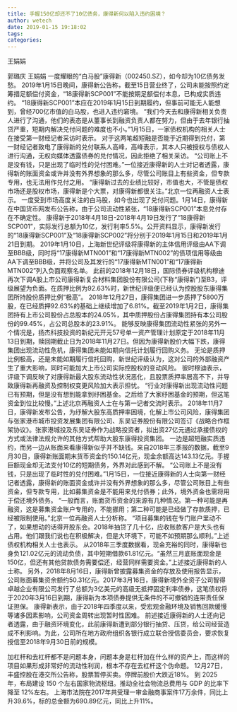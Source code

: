 ```yaml
---
title: 手握150亿却还不了10亿债务，康得新何以陷入违约困境？
author: wetech
date: 2019-01-15 19:18:02
tags: 
categories: 
---
```

王娟娟
<!-- more -->
郭璐庆
王娟娟
一度耀眼的“白马股”康得新（002450.SZ），如今却为10亿债务发愁。
2019年1月15日晚间，康得新公告称，截至15日营业终了，公司未能按照约定筹措足额偿付资金，“18康得新SCP001”不能按期足额偿付本息，已构成实质违约。
“18康得新SCP001”本应在2019年1月15日到期履约，但事前可能无人能想到，曾经700亿市值的白马股，也进入违约窘境。
“我们今天去和康得新相关负责人进行了沟通，他们的表态是从董事长到融资负责人都在努力，但由于去年银行抽贷严重，短期内解决兑付问题的难度也不小。”1月15日，一家债权机构的相关人士在接受第一财经记者采访时表示。
对于这两笔超短融是否能于近期得到兑付，第一财经记者致电了康得新的兑付联系人高峰，高峰表示，其本人只被授权与债权人进行沟通，无权向媒体透露债券的兑付情况，因此拒绝了相关采访。
“公司账上不是没有钱，只是出现了临时性的兑付困难。”一位接近康得新的人士对记者透露，康得新的账面资金或许并没有外界想象的那么多，尽管公司账目上有些资金，但专款专用，也无法用作兑付之用。
“康得新过去的业绩比较好，市值也大，不管是债权市场还是股权市场，康得新是个大票，对康得新都很关注。”北京一位再融资人士表示。
一度受到市场高度关注的白马股，如今也出现了兑付问题。1月14日，康得新在中国货币网发布公告称，由于公司流动性紧张，“18康得新SCP001”本息兑付存在不确定性。
康得新于2018年4月18日-2018年4月19日发行了“18康得新SCP001”，实际发行总额为10亿，发行利率5.5%。公开资料显示，康得新发行的“18康得新SCP001”及“18康得新SCP002”将分别于2019年1月15日和2019年1月21日到期。
2019年1月10日，上海新世纪评级将康得新的主体信用评级由AA下调至BBB级，同时将“17康得新MTN001”和“17康得新MTN002”的债项信用等级由AA下调至BBB级，并将公司及其发行的“17康得新MTN001”和“17康得新MTN002”列入负面观察名单。
此前的2018年12月18日，国际债券评级机构穆迪再次下调A股上市公司康得新复合材料集团股份有限公司(下称“康得新”)至B3，评级展望为负面。在质押比例为92.63%时，新世纪评级便已经认为控股股东康得集团所持股份质押比例“极高”。
2018年12月27日，康得集团进一步质押了5800万股，在已经质押92.63%的基础上继续增加了6.81%。截至2019年1月2日，康得集团持有上市公司股份占总股本的24.05%，其中质押股份占康得集团持有本公司股份的99.45%，占公司总股本的23.91%。
能够反映康得集团流动性紧张的另外一个情况是，扬杰科技投资的新纪元开元57号单一资产管理计划原定于2018年11月13日到期，赎回期截止日为2018年11月27日。但因为康得新股价大幅下跌，康得集团出现流动性危机，康得集团未能如期向信托计划履行回购义务。
无论是质押比例极高，还是未能如期履行信托回购，新世纪评级认为，这对公司的外部融资产生了重大影响，同时可能加大上市公司实际控股权的变动风险。
彼时穆迪表示，评级下调反映了对康得新最大股东流动性状况恶化，且股票质押率居高不下，并导致康得新再融资及控制权变更风险加大表示担忧。
“行业对康得新出现流动性问题已有预期，但是没有想到能拿到纾困基金。之后给了大家纾困基金的预期，但这笔资金到位比较慢。”上述北京再融资人士在与第一记者交流时表示。
2018年11月7日，康得新发布公告，为纾解大股东高质押率困境，化解上市公司风险，康得集团与张家港市城市投资发展集团有限公司、东吴证券股份有限公司签订《战略合作框架协议》。张家港城投及东吴证券作为战略投资者，拟出资27亿元通过承接债权的方式或法律法规允许的其他方式帮助大股东康得投资集团。
一边是超短融实质违约，而另一边从账面来看康得新似乎并不缺钱。来自2018年三季报的数据，截至9月30日，康得新账面期末货币资金约150.14亿元，现金余额高达143.13亿元。手握巨额现金却无法支付10亿的短期债务，外界对此感到不解。
“公司账上不是没有钱，只是出现了临时性的兑付困难。”1月15日，一位接近康得新的人士向第一财经记者透露，康得新的账面资金或许并没有外界想象的那么多，尽管公司账目上有些资金，但专款专用，比如募集资金是不能用来兑付债券；此外，境外资金也需将用于偿还境外债务。
“一般而言，账面货币资金的来源有几种情况。第一种可能是再融资，这是募集资金账户专用的，不能挪用；第二种可能是已经做了存款质押，已经被限制使用。”北京一位再融资人士分析称。
“项目募集的钱在专门账户里动不了，如果想动的话得开股东会。2018年抽贷了几十亿，应收账款客户是大头也有占用。他们跟我们说也在积极解决，但是大环境下，可能不如预期那么顺利。”上述债权机构相关人士也表示。
从2018年三季度数据看，现金充裕的同时，康得新也身负121.02亿元的流动负债，其中短期借款61.81亿元。“虽然三月底账面现金是150亿，但还有其他贷款债务需要偿还，经营同样需要资金。”上述接近康得新的人士称。
另外，2018年8月16日，康得新曾披露募集资金的存放及使用报告显示，公司账面募集资余额约50.31亿元。2017年3月16日，康得新境外全资子公司智得卓越企业有限公司发行了总额为3亿美元的高级无抵押固定利率债券，这笔债权将于2020年3月16日到期，康得新为本项债券提供无条件的不可撤销的连带责任保证担保。
康得新表示，由于2018年四季度以来，受宏观金融环境及销售回款缓慢等诸多因素影响，公司资金周转出现暂时性困难。
前述接近康得新的人士还向记者透露，由于融资环境变化，此前康得新遭到部分银行抽贷、压贷，给公司经营造成不利影响。为此，公司所在地方政府组织各银行成立联合授信委员会，要求恢复授信至2018年9月30日前的规模。
 
 
加杠杆和去杠杆都不是问题本身，问题本身是杠杆加在什么样的资产上，而这样的项目如果形成非常好的流动性利润，根本不存在去杠杆这个伪命题。
12月27日，丰盛控股在港交所公告称，股票暂停买卖。停牌前股价大跌近18%。
到 2025 年，布局建设 150 个左右国家物流枢纽。推动全社会物流总费用与 GDP 的比率下降至 12%左右。
上海市法院在2017年共受理一审金融商事案件17万余件，同比上升39.6%，标的总金额为690.89亿元，同比上升11%。
